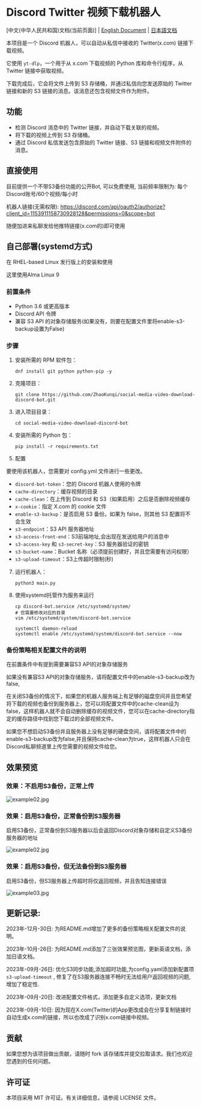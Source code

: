 # Discord Twitter 视频下载机器人

[中文(中华人民共和国)文档(当前页面)] | [English Document](README_EN.md) | [日本語文档](README_JP.md)

本项目是一个 Discord 机器人，可以自动从私信中接收的 Twitter(x.com) 链接下载视频。

它使用 `yt-dlp`，一个用于从 x.com 下载视频的 Python 库和命令行程序，从 Twitter 链接中获取视频。

下载完成后，它会将文件上传到 S3 存储桶，并通过私信向您发送原始的 Twitter 链接和新的 S3 链接的消息。该消息还包含视频文件作为附件。

## 功能

- 检测 Discord 消息中的 Twitter 链接，并自动下载关联的视频。
- 将下载的视频上传到 S3 存储桶。
- 通过 Discord 私信发送包含原始的 Twitter 链接、S3 链接和视频文件附件的消息。

## 直接使用

目前提供一个不带S3备份功能的公开Bot, 可以免费使用, 当前频率限制为: 每个Discord账号/60个视频/每小时

机器人链接(无需权限): https://discord.com/api/oauth2/authorize?client_id=1153911158730928128&permissions=0&scope=bot

随便加进来私聊发给他推特链接(x.com的)即可使用

## 自己部署(systemd方式)

在 RHEL-based Linux 发行版上的安装和使用

这里使用Alma Linux 9

### 前置条件

- Python 3.6 或更高版本
- Discord API 令牌
- 兼容 S3 API 的对象存储服务(如果没有，则要在配置文件里将enable-s3-backup设置为False)

### 步骤

1. 安装所需的 RPM 软件包：
   ```
   dnf install git python python-pip -y
   ```

2. 克隆项目：
   ```
   git clone https://github.com/ZhaoKunqi/social-media-video-download-discord-bot.git
   ```

3. 进入项目目录：
   ```
   cd social-media-video-download-discord-bot
   ```

4. 安装所需的 Python 包：
   ```
   pip install -r requirements.txt
   ```
   
5. 配置

  要使用该机器人，您需要对 config.yml 文件进行一些更改。

- `discord-bot-token`：您的 Discord 机器人使用的令牌
- `cache-directory`：缓存视频的目录
- `cache-clean`：在上传到 Discord 和 S3（如果启用）之后是否删除视频缓存
- `x-cookie`：指定 X.com 的 cookie 文件
- `enable-s3-backup`：是否启用 S3 备份。如果为 false，则其他 S3 配置将不会生效
- `s3-endpoint`：S3 API 服务器地址
- `s3-access-front-end`：S3前端地址,会出现在发送给用户的消息中
- `s3-access-key` 和 `s3-secret-key`：S3 服务器验证的密钥
- `s3-bucket-name`：Bucket 名称（必须提前创建好，并且您需要有访问权限）
- `s3-upload-timeout`：S3上传超时限制(秒)

7. 运行机器人：
   ```
   python3 main.py
   ```

8. 使用systemd托管作为服务来运行

   ```
   cp discord-bot.service /etc/systemd/system/
   # 您需要修改对应的目录
   vim /etc/systemd/system/discord-bot.service

   systemctl daemon-reload
   systemctl enable /etc/systemd/system/discord-bot.service --now
   ```
   
### 备份策略相关配置文件的说明

在前置条件中有提到需要兼容S3 API的对象存储服务

如果没有兼容S3 API的对象存储服务，请将配置文件中的enable-s3-backup改为false,

在关闭S3备份的情况下，如果您的机器人服务端上有足够的磁盘空间并且您希望将下载的视频也备份到服务器上，您可以将配置文件中的cache-clean设为false，这样机器人就不会自动删除缓存的视频文件，您可以在cache-directory指定的缓存路径中找到您下载过的全部视频文件。

如果您不想启动S3备份并且服务器上没有足够的硬盘空间，请将配置文件中的enable-s3-backup改为false,并且保持cache-clean为true，这样机器人只会在Discord私聊频道里上传您需要的视频文件给您。

## 效果预览

### 效果：不启用S3备份，正常上传

![example02.jpg](example04.jpg)

### 效果：启用S3备份，正常备份到S3服务器

启用S3备份，正常备份到S3服务器以后会返回Discord对象存储和自定义S3备份服务器的地址

![example02.jpg](example02.jpg)

### 效果：启用S3备份，但无法备份到S3服务器

启用S3备份，但S3服务器上传超时将仅返回视频，并且告知连接错误

![example03.jpg](example03.jpg)

## 更新记录:

2023年-12月-30日: 为README.md增加了更多的备份策略相关配置文件的说明。

2023年-10月-26日: 为README.md添加了三张效果预览图，更新英语文档，添加日语文档。

2023年-09月-26日: 优化S3同步功能,添加超时功能,为config.yaml添加新配置项`s3-upload-timeout` , 修复了在S3服务器连接不畅时无法给用户返回视频的问题, 增加了稳定性.

2023年-09月-20日: 改进配置文件格式，添加更多自定义选项，更新文档

2023年-09月-10日: 因为现在X.com(Twitter)的App更改成会在分享复制链接时自动生成x.com的链接，所以也改成了识别x.com链接中视频。

## 贡献

如果您想为该项目做出贡献，请随时 fork 该存储库并提交拉取请求。我们也欢迎您遇到的任何问题。

## 许可证

本项目采用 MIT 许可证。有关详细信息，请参阅 LICENSE 文件。

